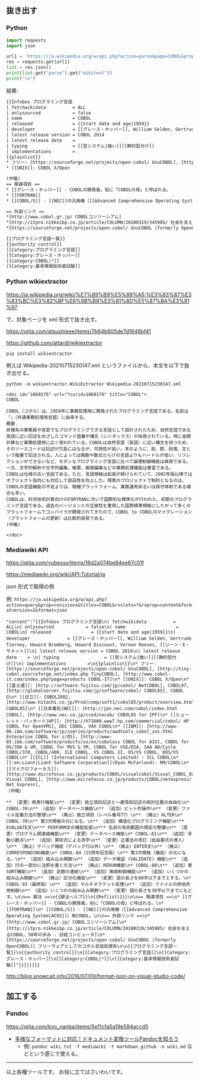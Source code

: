 ## 抜き出す

### Python

```python
import requests
import json

url1 = 'https://ja.wikipedia.org/w/api.php?action=parse&page=COBOL&prop=wikitext&formatversion=2&format=json'
res = requests.get(url1)
list = res.json()
print(list.get("parse").get("wikitext"))
print("\n")
```

結果:

```結果.txt
{{Infobox プログラミング言語
| fetchwikidata          = ALL
| onlysourced            = false
| name                   = COBOL
| released               = {{start date and age|1959}}
| developer              = [[グレース・ホッパー]], William Selden, Gertrude Tierney, Howard Bromberg, Howard Discount, Vernon Reeves, [[ジーン・E・サメット]]
| latest release version = COBOL 2014
| latest release date    = 
| typing                 = [[型システム|強い]][[静的型付け]]
| implementations        =
{{plainlist}}
* フリー: [https://sourceforge.net/projects/open-cobol/ GnuCOBOL], [http://tiny-cobol.sourceforge.net/index.php TinyCOBOL], [http://www.cobol-it.com/index.php?page=products COBOL-IT]
* [[UNIX]]: COBOL X/Open

(中略)
== 関連項目 ==
* [[グレース・ホッパー]] - COBOLの開発者。俗に「COBOLの母」と呼ばれる。
* [[FORTRAN]]
* [[COBOL/S]] - [[NEC]]の汎用機（[[Advanced Comprehensive Operating System|ACOS]]）用COBOL。

== 外部リンク ==
*[http://www.cobol.gr.jp/ COBOLコンソーシアム]
*[http://itpro.nikkeibp.co.jp/article/COLUMN/20100319/345985/ 社会を支えるCOBOL、50年の歩み - 日経コンピュータ]
*[https://sourceforge.net/projects/open-cobol/ GnuCOBOL (formerly OpenCOBOL)] フリーウェアとしてのコボル言語処理系

{{プログラミング言語一覧}}
{{authority control}}
[[Category:プログラミング言語]]
[[Category:グレース・ホッパー]]
[[Category:COBOL|*]]
[[Category:基本情報技術者試験]]

```

### Python wikiextractor

https://ja.wikipedia.org/wiki/%E7%89%B9%E5%88%A5:%E3%83%87%E3%83%BC%E3%82%BF%E6%9B%B8%E3%81%8D%E5%87%BA%E3%81%97

で、対象ページを xml 形式で抜き出す。

https://qiita.com/atsushieee/items/7b64b605de7d1646bf41

https://github.com/attardi/wikiextractor

`pip install wikiextractor`

例えば Wikipedia-20210715230147.xml というファイルから、本文を以下で抜き出せる。

`python -m wikiextractor.WikiExtractor Wikipedia-20210715230147.xml`

```例
<doc id="1060176" url="?curid=1060176" title="COBOL">
COBOL

COBOL（コボル）は、1959年に事務処理用に開発されたプログラミング言語である。名前は「」（共通事務処理用言語）に由来する。
概要.
非理系の事務員や官吏でもプログラミングできる言語として設計されたため、自然言語である英語に近い記述をめざしたコマンド語彙や構文（シンタックス）が採用されている。特に金額計算など事務処理用に広く使われている。COBOLは自然言語（英語）に近い構文を持つため、そのソースコードは記述が冗長にはなるが、可読性が高い。本のように、部、節、段落、文という階層で記述される。人によっては関数や数式だらけの言語よりもハードルが低い。リフレクションができないなど、モダンなプログラミング言語に比べて論理制御機能は貧弱である。一方、文字列解析や文字列編集、帳票、画面編集などの事務処理機能は豊富である。
COBOLは仕様の古い言語である。ただ、言語規格は拡張が続けられていて、2002年版以降ではオブジェクト指向にも対応して部品性を向上した。現実のプロジェクトで制約となるのは、COBOLの言語機能の不足よりは、稼働プラットフォーム、業務運用あるいは保守体制である場合も多い。
COBOLは、科学技術計算向けのFORTRANに次いで国際的な標準化が行われた、初期のプログラミング言語である。過去のバージョンとの互換性を重視した国際標準規格にしたがって多くのプラットフォームでコンパイラが開発されてきたので、COBOL to COBOLのマイグレーション（プラットフォームの更新）は比較的容易である。
(中略)

</doc>

```


### Mediawiki API

https://qiita.com/yubessy/items/16d2a074be84ee67c01f

https://mediawiki.org/wiki/API:Tutorial/ja


json 形式で取得の例

例: `https://ja.wikipedia.org/w/api.php?action=query&prop=revisions&titles=COBOL&rvslots=*&rvprop=content&formatversion=2&format=json
`

```例
"content":"{{Infobox プログラミング言語\n| fetchwikidata          = ALL\n| onlysourced            = false\n| name                   = COBOL\n| released               = {{start date and age|1959}}\n| developer              = [[グレース・ホッパー]], William Selden, Gertrude Tierney, Howard Bromberg, Howard Discount, Vernon Reeves, [[ジーン・E・サメット]]\n| latest release version = COBOL 2014\n| latest release date    = \n| typing                 = [[型システム|強い]][[静的型付け]]\n| implementations        =\n{{plainlist}}\n* フリー: [https://sourceforge.net/projects/open-cobol/ GnuCOBOL], [http://tiny-cobol.sourceforge.net/index.php TinyCOBOL], [http://www.cobol-it.com/index.php?page=products COBOL-IT]\n* [[UNIX]]: COBOL X/Open\n* [[富士通]]: [http://software.fujitsu.com/jp/cobol/ NetCOBOL], COBOL97, [http://globalserver.fujitsu.com/jp/software/cobol/ COBOL85], COBOL G\n* [[日立]]: COBOL2002, [http://www.hitachi.co.jp/Prod/comp/soft1/cobol85/product/overview.html COBOL85]\n* [[日本電気|NEC]]: [http://jpn.nec.com/cobol/index.html COBOL], [http://www.nec.co.jp/cced/nxcob/ COBOL85 for IPF]\n* [[ヒューレット・パッカード|HP]]: [http://h71000.www7.hp.com/commercial/cobol/ HP COBOL for OpenVMS], DEC COBOL, VAX COBOL\n* [[IBM]]: [http://www-06.ibm.com/software/jp/zseries/products/awdtools_cobol_zos.html Enterprise COBOL for z/OS], [http://www-03.ibm.com/software/products/us/en/cobolaix COBOL for AIX], COBOL for OS/390 & VM, COBOL for MVS & VM, COBOL for VSE/ESA, SAA AD/Cycle COBOL/370, COBOL/400, ILE COBOL, VS COBOL II, OS/VS COBOL, DOS/VS COBOL\n* [[ICL]] (International Computers Limited) : ICL COBOL\n* [[:en:Liant|Liant Software Corporation]](Ryan McFarland): RM/COBOL\n* [[マイクロフォーカス]]: [http://www.microfocus.co.jp/products/COBOL/visualcobol/Visual_COBOL_Datasheet.asp Visual COBOL], [http://www.microfocus.co.jp/products/COBOL/netexpress/ Net Express], 
（中略）

** （変更）再実行機能\n** （変更）独立項目記述と一連項目記述の相対位置の自由化\n* COBOL-76\n** （追加）データベース機能\n** （追加）ビット列操作\n** （変更）ファイル定義方法の整理\n** （廃止）独立項目（レベル番号77）\n** （廃止）ALTER\n* COBOL-78\n** 第3次規格の元になる。\n** （追加）構造化プログラミング機能\n*** EVALUATE文\n*** PERFORM文の機能拡張\n*** 名前の有効範囲の規定の整備\n** （変更）プログラム間連絡機能\n** （変更）データベース機能\n* COBOL-81\n** （追加）浮動小数点\n** （追加）算術式による添字\n** （変更）正書法の改訂（自由書式の導入）\n** （廃止）デバッグ機能（デバッグ行以外）\n** （廃止）ENTER文\n** （廃止）CORRESPONDING機能\n* COBOL-84（25周年記念版）\n** 第3次規格（補追）の元になる。\n** （追加）組み込み関数\n** （追加）データ検証 (VALIDATE) 機能\n** （追加）行の一部分に注釈を書く方法\n** （廃止）RERUN機能\n* COBOL-88\n** （追加）表SORT機能\n** （追加）定数の連結\n** （追加）画面制御機能\n** （追加）いくつかの組み込み関数\n** （廃止）区分化機能\n** （変更）語の長さを60字以下までとする。\n* COBOL-93（最終版）\n** （追加）マルチオクテット処理\n** （追加）ファイルの排他共用制御\n** （追加）いくつかの組み込み関数\n** （変更）語の長さを30字以下までにもどす。\n\n== 脚注 ==\n{{脚注ヘルプ}}\n{{Reflist|2}}\n\n== 関連項目 ==\n* [[グレース・ホッパー]] - COBOLの開発者。俗に「COBOLの母」と呼ばれる。\n* [[FORTRAN]]\n* [[COBOL/S]] - [[NEC]]の汎用機（[[Advanced Comprehensive Operating System|ACOS]]）用COBOL。\n\n== 外部リンク ==\n*[http://www.cobol.gr.jp/ COBOLコンソーシアム]\n*[http://itpro.nikkeibp.co.jp/article/COLUMN/20100319/345985/ 社会を支えるCOBOL、50年の歩み - 日経コンピュータ]\n*[https://sourceforge.net/projects/open-cobol/ GnuCOBOL (formerly OpenCOBOL)] フリーウェアとしてのコボル言語処理系\n\n{{プログラミング言語一覧}}\n{{authority control}}\n[[Category:プログラミング言語]]\n[[Category:グレース・ホッパー]]\n[[Category:COBOL|*]]\n[[Category:基本情報技術者試験]]"}}}]}]}}
```

http://blog.snowcait.info/2016/07/09/format-json-on-visual-studio-code/




## 加工する

### Pandoc

https://qiita.com/kyo_nanba/items/5e11cfa5a19e594accd5

- [多様なフォーマットに対応！ドキュメント変換ツールPandocを知ろう](https://qiita.com/sky_y/items/80bcd0f353ef5b8980ee)
    - 例: `pandoc wiki.txt -f mediawiki -t markdown_github -o wiki.md` などという感じで使える。


----
以上各種ツールです。
お役に立てばさいわいです。
